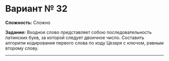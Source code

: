 # Вариант № 32
**Сложность:** Сложно

**Задание:**  Входное слово представляет собою последовательность латинских букв, за которой следует двоичное число. Составить алгоритм кодирования первого слова по коду Цезаря с ключом, равным второму слову.

---
